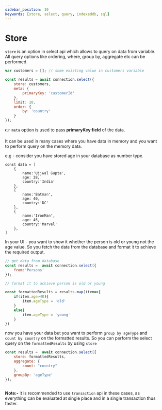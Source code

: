 ```yaml
---
sidebar_position: 10
keywords: [store, select, query, indexeddb, sql]
---
```


# Store

`store` is an option in select api which allows to query on data from variable. All query options like ordering, where, group by, aggregate etc can be performed.

```javascript
var customers = []; // some existing value in customers variable

const results = await connection.select({
    store: customers,
    meta: {
        primaryKey: 'customerId'
    },
    limit: 10,
    order: {
        by: 'country'
    }
});

```

👉 `meta` option is used to pass **primaryKey field** of the data.

It can be used in many cases where you have data in memory and you want to perform query on the memory data.

e.g - consider you have stored age in your database as number type. 

```
const data = [
    {
        name:'Ujjwal Gupta',
        age: 28,
        country:'India'
    },    
    {
        name:'Batman',
        age: 40,
        country:'DC'
    },    
    {
        name:'IronMan',
        age: 45,
        country:'Marvel'
    },    
]
```

In your UI - you want to show it whether the person is old or young not the age value. So you fetch the data from the database and format it to achieve the required output.

``` javascript
// get data from database
const results =  await connection.select({
    from:'Persons'
});

// format it to achieve person is old or young

const formattedResults = results.map(item=>{
    if(item.age>40){
        item.ageType = 'old'
    }
    else{
        item.ageType = 'young'
    }
})

```

now you have your data but you want to perform `group by ageType` and `count by country` on the formatted results. So you can perform the select query on the `formattedResults` by using `store` 

```javascript
const results =  await connection.select({
    store: formattedResults,
    aggregate: {
        count: "country"
    },
    groupBy: 'ageType'
});
 
```

**Note:-** It is recommended to use `transaction` api in these cases, as everything can be evaluated at single place and in a single transaction thus faster.
